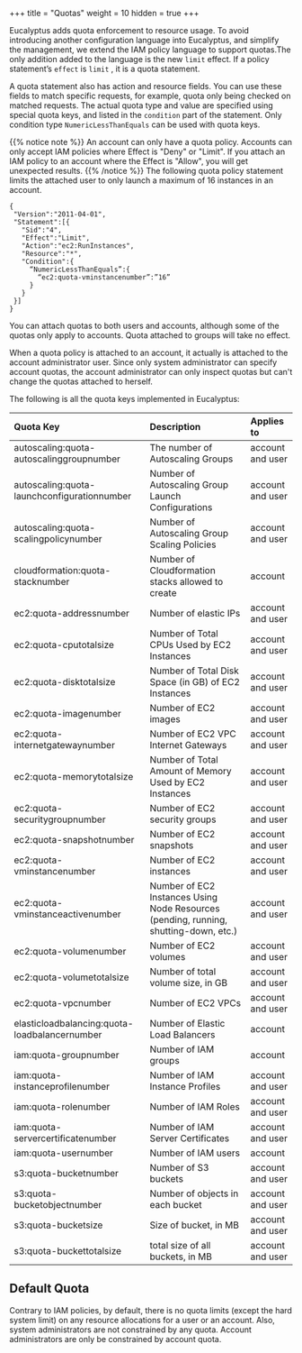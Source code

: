 +++
title = "Quotas"
weight = 10
hidden = true
+++

Eucalyptus adds quota enforcement to resource usage. To avoid introducing another configuration language into Eucalyptus, and simplify the management, we extend the IAM policy language to support quotas.The only addition added to the language is the new `limit` effect. If a policy statement’s `effect` is `limit` , it is a quota statement. 

A quota statement also has action and resource fields. You can use these fields to match specific requests, for example, quota only being checked on matched requests. The actual quota type and value are specified using special quota keys, and listed in the `condition` part of the statement. Only condition type `NumericLessThanEquals` can be used with quota keys. 


{{% notice note %}}
An account can only have a quota policy. Accounts can only accept IAM policies where Effect is "Deny" or "Limit". If you attach an IAM policy to an account where the Effect is "Allow", you will get unexpected results. 
{{% /notice %}}
The following quota policy statement limits the attached user to only launch a maximum of 16 instances in an account. 


    {
     "Version":"2011-04-01",
     "Statement":[{
       "Sid":"4",
       "Effect":"Limit",
       "Action":"ec2:RunInstances",
       "Resource":"*",
       "Condition":{
         “NumericLessThanEquals”:{
           “ec2:quota-vminstancenumber”:”16”
         }
       }
     }]
    }

You can attach quotas to both users and accounts, although some of the quotas only apply to accounts. Quota attached to groups will take no effect. 

When a quota policy is attached to an account, it actually is attached to the account administrator user. Since only system administrator can specify account quotas, the account administrator can only inspect quotas but can't change the quotas attached to herself. 

The following is all the quota keys implemented in Eucalyptus: 



| Quota Key | Description | Applies to | 
|  :---- |  :---- |  :---- | 
| autoscaling:quota-autoscalinggroupnumber | The number of Autoscaling Groups | account and user | 
| autoscaling:quota-launchconfigurationnumber | Number of Autoscaling Group Launch Configurations | account and user | 
| autoscaling:quota-scalingpolicynumber | Number of Autoscaling Group Scaling Policies | account and user | 
| cloudformation:quota-stacknumber | Number of Cloudformation stacks allowed to create | account | 
| ec2:quota-addressnumber | Number of elastic IPs | account and user | 
| ec2:quota-cputotalsize | Number of Total CPUs Used by EC2 Instances | account and user | 
| ec2:quota-disktotalsize | Number of Total Disk Space (in GB) of EC2 Instances | account and user | 
| ec2:quota-imagenumber | Number of EC2 images | account and user | 
| ec2:quota-internetgatewaynumber | Number of EC2 VPC Internet Gateways | account and user | 
| ec2:quota-memorytotalsize | Number of Total Amount of Memory Used by EC2 Instances | account and user | 
| ec2:quota-securitygroupnumber | Number of EC2 security groups | account and user | 
| ec2:quota-snapshotnumber | Number of EC2 snapshots | account and user | 
| ec2:quota-vminstancenumber | Number of EC2 instances | account and user | 
| ec2:quota-vminstanceactivenumber | Number of EC2 Instances Using Node Resources (pending, running, shutting-down, etc.) | account and user | 
| ec2:quota-volumenumber | Number of EC2 volumes | account and user | 
| ec2:quota-volumetotalsize | Number of total volume size, in GB | account and user | 
| ec2:quota-vpcnumber | Number of EC2 VPCs | account and user | 
| elasticloadbalancing:quota-loadbalancernumber | Number of Elastic Load Balancers | account | 
| iam:quota-groupnumber | Number of IAM groups | account | 
| iam:quota-instanceprofilenumber | Number of IAM Instance Profiles | account and user | 
| iam:quota-rolenumber | Number of IAM Roles | account and user | 
| iam:quota-servercertificatenumber | Number of IAM Server Certificates | account and user | 
| iam:quota-usernumber | Number of IAM users | account | 
| s3:quota-bucketnumber | Number of S3 buckets | account and user | 
| s3:quota-bucketobjectnumber | Number of objects in each bucket | account and user | 
| s3:quota-bucketsize | Size of bucket, in MB | account and user | 
| s3:quota-buckettotalsize | total size of all buckets, in MB | account and user | 


## Default Quota
Contrary to IAM policies, by default, there is no quota limits (except the hard system limit) on any resource allocations for a user or an account. Also, system administrators are not constrained by any quota. Account administrators are only be constrained by account quota. 

